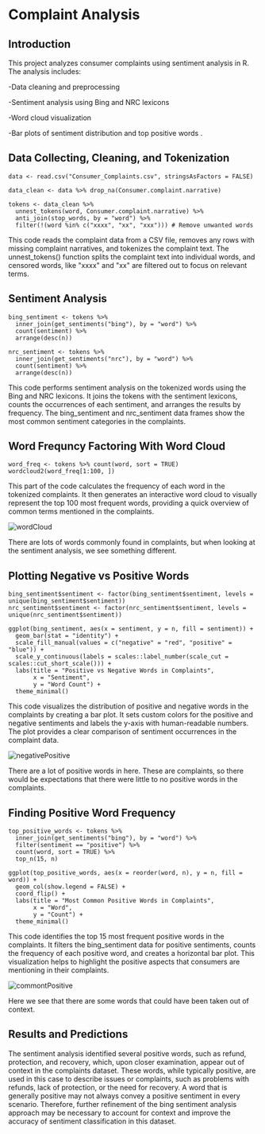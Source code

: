 # Complaint Analysis

## Introduction
This project analyzes consumer complaints using sentiment analysis in R. The analysis includes:

-Data cleaning and preprocessing

-Sentiment analysis using Bing and NRC lexicons

-Word cloud visualization

-Bar plots of sentiment distribution and top positive words . <br>

## Data Collecting, Cleaning, and Tokenization
```
data <- read.csv("Consumer_Complaints.csv", stringsAsFactors = FALSE)

data_clean <- data %>% drop_na(Consumer.complaint.narrative)

tokens <- data_clean %>%
  unnest_tokens(word, Consumer.complaint.narrative) %>%
  anti_join(stop_words, by = "word") %>%
  filter(!(word %in% c("xxxx", "xx", "xxx"))) # Remove unwanted words
```
This code reads the complaint data from a CSV file, removes any rows with missing complaint narratives, and tokenizes the complaint text. The unnest_tokens() function splits the complaint text into individual words, and censored words, like "xxxx" and "xx" are filtered out to focus on relevant terms.

## Sentiment Analysis
```
bing_sentiment <- tokens %>%
  inner_join(get_sentiments("bing"), by = "word") %>%
  count(sentiment) %>%
  arrange(desc(n))

nrc_sentiment <- tokens %>%
  inner_join(get_sentiments("nrc"), by = "word") %>%
  count(sentiment) %>%
  arrange(desc(n))
```
This code performs sentiment analysis on the tokenized words using the Bing and NRC lexicons. It joins the tokens with the sentiment lexicons, counts the occurrences of each sentiment, and arranges the results by frequency. The bing_sentiment and nrc_sentiment data frames show the most common sentiment categories in the complaints.

## Word Frequncy Factoring With Word Cloud
```
word_freq <- tokens %>% count(word, sort = TRUE)
wordcloud2(word_freq[1:100, ])
```
This part of the code calculates the frequency of each word in the tokenized complaints. It then generates an interactive word cloud to visually represent the top 100 most frequent words, providing a quick overview of common terms mentioned in the complaints.

![wordCloud](https://github.com/user-attachments/assets/9f49692d-f074-44a2-8f11-985b3fd23ad3)

There are lots of words commonly found in complaints, but when looking at the sentiment analysis, we see something different.

## Plotting Negative vs Positive Words
```
bing_sentiment$sentiment <- factor(bing_sentiment$sentiment, levels = unique(bing_sentiment$sentiment))
nrc_sentiment$sentiment <- factor(nrc_sentiment$sentiment, levels = unique(nrc_sentiment$sentiment))

ggplot(bing_sentiment, aes(x = sentiment, y = n, fill = sentiment)) +
  geom_bar(stat = "identity") +
  scale_fill_manual(values = c("negative" = "red", "positive" = "blue")) +
  scale_y_continuous(labels = scales::label_number(scale_cut = scales::cut_short_scale())) +
  labs(title = "Positive vs Negative Words in Complaints",
       x = "Sentiment",
       y = "Word Count") +
  theme_minimal()
```
This code visualizes the distribution of positive and negative words in the complaints by creating a bar plot. It sets custom colors for the positive and negative sentiments and labels the y-axis with human-readable numbers. The plot provides a clear comparison of sentiment occurrences in the complaint data.

![negativePositive](https://github.com/user-attachments/assets/fd56eee3-70cf-4764-93a2-6adf95dbd094)

There are a lot of positive words in here. These are complaints, so there would be expectations that there were little to no positive words in the complaints.

## Finding Positive Word Frequency
```
top_positive_words <- tokens %>%
  inner_join(get_sentiments("bing"), by = "word") %>%
  filter(sentiment == "positive") %>%
  count(word, sort = TRUE) %>%
  top_n(15, n)

ggplot(top_positive_words, aes(x = reorder(word, n), y = n, fill = word)) +
  geom_col(show.legend = FALSE) +
  coord_flip() +  
  labs(title = "Most Common Positive Words in Complaints",
       x = "Word",
       y = "Count") +
  theme_minimal()

```
This code identifies the top 15 most frequent positive words in the complaints. It filters the bing_sentiment data for positive sentiments, counts the frequency of each positive word, and creates a horizontal bar plot. This visualization helps to highlight the positive aspects that consumers are mentioning in their complaints.

![commontPositive](https://github.com/user-attachments/assets/9d385611-62fa-449e-a39d-560d4417c125)

Here we see that there are some words that could have been taken out of context.

## Results and Predictions
The sentiment analysis identified several positive words, such as refund, protection, and recovery, which, upon closer examination, appear out of context in the complaints dataset. These words, while typically positive, are used in this case to describe issues or complaints, such as problems with refunds, lack of protection, or the need for recovery. A word that is generally positive may not always convey a positive sentiment in every scenario. Therefore, further refinement of the bing sentiment analysis approach may be necessary to account for context and improve the accuracy of sentiment classification in this dataset.









